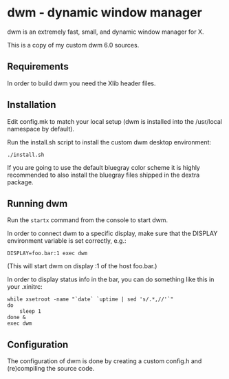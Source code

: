 dwm - dynamic window manager
============================
dwm is an extremely fast, small, and dynamic window manager for X.

This is a copy of my custom dwm 6.0 sources.


Requirements
------------
In order to build dwm you need the Xlib header files.


Installation
------------
Edit config.mk to match your local setup (dwm is installed into
the /usr/local namespace by default).

Run the install.sh script to install the custom dwm desktop environment:
	
	./install.sh

If you are going to use the default bluegray color scheme it is highly
recommended to also install the bluegray files shipped in the dextra package.


Running dwm
-----------
Run the `startx` command from the console to start dwm.

In order to connect dwm to a specific display, make sure that
the DISPLAY environment variable is set correctly, e.g.:

    DISPLAY=foo.bar:1 exec dwm

(This will start dwm on display :1 of the host foo.bar.)

In order to display status info in the bar, you can do something
like this in your .xinitrc:

    while xsetroot -name "`date` `uptime | sed 's/.*,//'`"
    do
    	sleep 1
    done &
    exec dwm


Configuration
-------------
The configuration of dwm is done by creating a custom config.h
and (re)compiling the source code.
